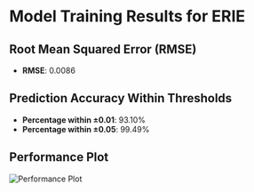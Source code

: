# Model Training Results for ERIE

## Root Mean Squared Error (RMSE)
- **RMSE**: 0.0086

## Prediction Accuracy Within Thresholds
- **Percentage within ±0.01**: 93.10%
- **Percentage within ±0.05**: 99.49%

## Performance Plot
![Performance Plot](../imgs/ERIE.png)
